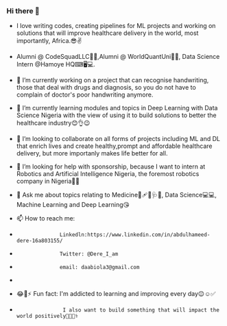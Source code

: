 ### Hi there 👋


- I love writing codes, creating pipelines for ML projects and working on solutions that will improve healthcare delivery in the world, most importantly, Africa.😎✌

- Alumni @ CodeSquadLLC👩‍🎓,Alumni @ WorldQuantUni👩‍🎓, Data Science Intern @Hamoye HQ⌨🖥💻.

- 🔭 I’m currently working on a project that can recognise handwriting, those that deal with drugs and diagnosis, so you do not have to complain of  doctor's poor handwriting anymore. 


- 🌱 I’m currently learning modules and topics in Deep Learning with Data Science Nigeria with the view of using it to build solutions to better the healthcare industry😊👌😉


- 👯 I’m looking to collaborate on all forms of projects including ML and DL that enrich lives and create healthy,prompt and affordable healthcare delivery, but more importanly makes life better for all. 


- 🤔 I’m looking for help with sponsorship, because I want to intern at Robotics and Artificial Intelligence Nigeria, the foremost robotics company in Nigeria👀😩


- 💬 Ask me about topics relating to Medicine🥼🩹💊🩺💉, Data Science💻💻, Machine Learning and Deep Learning😘


- 📫 How to reach me: 
-                   Linkedln:https://www.linkedin.com/in/abdulhameed-dere-16a803155/
-                   Twitter: @Dere_I_am
-                   email: daabiola3@gmail.com
- 
- 😂🤣⚡ Fun fact:  I'm addicted to learning and improving every day😉☺✅
-                    I also want to build something that will impact the world positively🤞💪👨‍⚕️
